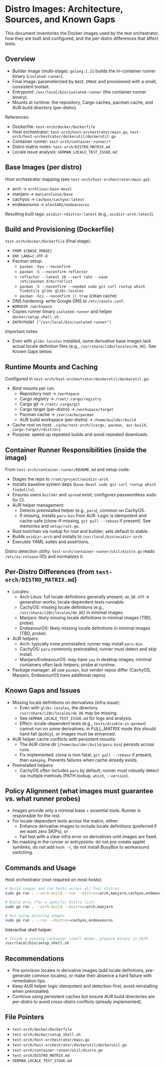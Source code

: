 # Distro Images: Architecture, Sources, and Known Gaps

This document inventories the Docker images used by the test orchestrator, how they are built and configured, and the per-distro differences that affect tests.

## Overview

- Builder image (multi-stage): `golang:1.21` builds the in-container runner binary (`isolated-runner`).
- Final image: parameterized by `BASE_IMAGE` and provisioned with a small, consistent toolset.
- Entrypoint: `/usr/local/bin/isolated-runner` (the container-runner binary).
- Mounts at runtime: the repository, Cargo caches, pacman cache, and AUR build directory (per-distro).

References:
- Dockerfile: `test-orch/docker/Dockerfile`
- Host orchestrator: `test-orch/host-orchestrator/main.go`, `test-orch/host-orchestrator/dockerutil/dockerutil.go`
- Container runner: `test-orch/container-runner/*`
- Distro matrix notes: `test-orch/DISTRO_MATRIX.md`
- Locale issue analysis: `GERMAN_LOCALE_TEST_ISSUE.md`

## Base Images (per distro)

Host orchestrator mapping (see `test-orch/host-orchestrator/main.go`):

- arch → `archlinux:base-devel`
- manjaro → `manjarolinux/base`
- cachyos → `cachyos/cachyos:latest`
- endeavouros → `alex5402/endeavouros`

Resulting built tags: `oxidizr-<distro>:latest` (e.g., `oxidizr-arch:latest`).

## Build and Provisioning (Dockerfile)

`test-orch/docker/Dockerfile` (final stage):
- `FROM ${BASE_IMAGE}`
- `ENV LANG=C.UTF-8`
- Pacman setup:
  - `pacman -Syu --noconfirm`
  - `pacman -S --noconfirm reflector`
  - `reflector --latest 10 --sort rate --save /etc/pacman.d/mirrorlist`
  - `pacman -S --noconfirm --needed sudo git curl rustup which findutils glibc glibc-locales`
  - `pacman -Scc --noconfirm || true` (clean cache)
- DNS hardening: write Google DNS to `/etc/resolv.conf`.
- `WORKDIR /workspace`
- Copies runner binary `isolated-runner` and helper `docker/setup_shell.sh`.
- `ENTRYPOINT ["/usr/local/bin/isolated-runner"]`

Important notes:
- Even with `glibc-locales` installed, some derivative base images lack actual locale definition files (e.g., `/usr/share/i18n/locales/de_DE`). See Known Gaps below.

## Runtime Mounts and Caching

Configured in `test-orch/host-orchestrator/dockerutil/dockerutil.go`:

- Bind mounts per run:
  - Repository root → `/workspace`
  - Cargo registry → `/root/.cargo/registry`
  - Cargo git → `/root/.cargo/git`
  - Cargo target (per-distro) → `/workspace/target`
  - Pacman cache → `/var/cache/pacman`
  - AUR build workspace (per-distro) → `/home/builder/build`
- Cache root on host: `.cache/test-orch/{cargo, pacman, aur-build, cargo-target/<distro>}`
- Purpose: speed up repeated builds and avoid repeated downloads.

## Container Runner Responsibilities (inside the image)

From `test-orch/container-runner/README.md` and setup code:

- Stages the repo to `/root/project/oxidizr-arch`.
- Installs baseline system deps (`base-devel sudo git curl rustup which findutils`).
- Ensures users `builder` and `spread` exist; configures passwordless sudo for CI.
- AUR helper management:
  - Detects preinstalled helper (e.g., `paru`), common on CachyOS.
  - If missing, installs `paru-bin` from AUR. Logic is idempotent and cache-safe (clone-if-missing, `git pull --rebase` if present). See memories and `setup/rust.go`.
- Rust toolchain via rustup for root and builder; sets default to stable.
- Builds `oxidizr-arch` and installs to `/usr/local/bin/oxidizr-arch`.
- Executes YAML suites and assertions.

Distro detection utility: `test-orch/container-runner/util/distro.go` reads `/etc/os-release` (ID) and normalizes it.

## Per-Distro Differences (from `test-orch/DISTRO_MATRIX.md`)

- Locales:
  - Arch Linux: full locale definitions generally present; `de_DE.UTF-8` generation works; locale-dependent tests runnable.
  - CachyOS: missing locale definitions (e.g., `/usr/share/i18n/locales/de_DE`) in minimal images.
  - Manjaro: likely missing locale definitions in minimal images (TBD, probe).
  - EndeavourOS: likely missing locale definitions in minimal images (TBD, probe).
- AUR helpers:
  - Arch: typically none preinstalled; runner may install `paru-bin`.
  - CachyOS: `paru` commonly preinstalled; runner must detect and skip install.
  - Manjaro/EndeavourOS: may have `yay` in desktop images; minimal containers often lack helpers; probe at runtime.
- Package manager: all use `pacman`, but vendor repos differ (CachyOS, Manjaro, EndeavourOS have additional repos).

## Known Gaps and Issues

- Missing locale definitions on derivatives (infra issue):
  - Even with `glibc-locales`, the directory `/usr/share/i18n/locales/de_DE` may be missing.
  - See `GERMAN_LOCALE_TEST_ISSUE.md` for logs and analysis.
  - Effect: locale-dependent tests (e.g., `tests/disable-in-german`) cannot run on some derivatives; in FULL_MATRIX mode this should hard-fail (policy), or images must be enhanced.
- AUR helper cache conflicts with persistent mounts:
  - The AUR clone dir (`/home/builder/build/paru-bin`) persists across runs.
  - Fix implemented: clone is non-fatal, `git pull --rebase` if present, then `makepkg`. Prevents failures when cache already exists.
- Preinstalled helpers:
  - CachyOS often includes `paru` by default; runner must robustly detect via multiple methods (PATH lookup, `which`, `--version`).

## Policy Alignment (what images must guarantee vs. what runner probes)

- Images provide only a minimal base + essential tools. Runner is responsible for the rest.
- For locale-dependent tests across the matrix, either:
  - Enhance derivative images to include locale definitions (preferred if we want zero SKIPs), or
  - Fail fast with a clear infra error on derivatives until images are fixed.
- No masking in the runner or entrypoints: do not pre-create applet symlinks, do not add `hash -r`, do not install BusyBox to workaround switching.

## Commands and Usage

Host orchestrator (root required on most hosts):

```bash
# Build images and run tests across all four distros
sudo go run . --arch-build --run --distros=arch,manjaro,cachyos,endeavouros -v

# Build only (for a specific distro list)
sudo go run . --arch-build --distros=arch,manjaro

# Run using existing images
sudo go run . --run --distros=cachyos,endeavouros
```

Interactive shell helper:

```bash
# Inside a running container (shell mode), prepare binary in PATH
/usr/local/bin/setup_shell.sh
```

## Recommendations

- Pre-provision locales in derivative images (add locale definitions, pre-generate common locales), or make their absence a hard failure with remediation tips.
- Keep AUR helper logic idempotent and detection-first; avoid reinstalling when preinstalled.
- Continue using persistent caches but ensure AUR build directories are per-distro to avoid cross-distro conflicts (already implemented).

## File Pointers

- `test-orch/docker/Dockerfile`
- `test-orch/docker/setup_shell.sh`
- `test-orch/host-orchestrator/main.go`
- `test-orch/host-orchestrator/dockerutil/dockerutil.go`
- `test-orch/container-runner/util/distro.go`
- `test-orch/DISTRO_MATRIX.md`
- `GERMAN_LOCALE_TEST_ISSUE.md`
